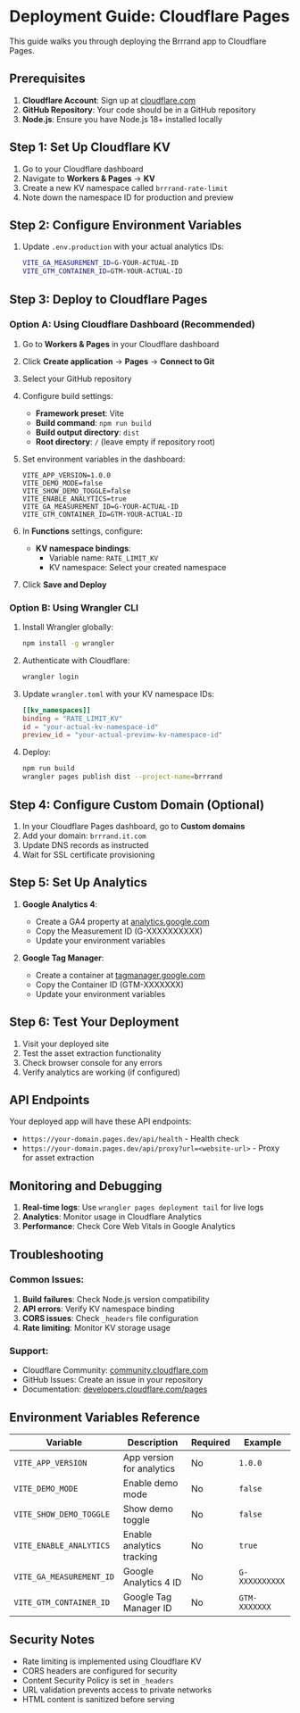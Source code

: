 # Deployment Guide: Cloudflare Pages

This guide walks you through deploying the Brrrand app to Cloudflare Pages.

## Prerequisites

1. **Cloudflare Account**: Sign up at [cloudflare.com](https://cloudflare.com)
2. **GitHub Repository**: Your code should be in a GitHub repository
3. **Node.js**: Ensure you have Node.js 18+ installed locally

## Step 1: Set Up Cloudflare KV

1. Go to your Cloudflare dashboard
2. Navigate to **Workers & Pages** → **KV**
3. Create a new KV namespace called `brrrand-rate-limit`
4. Note down the namespace ID for production and preview

## Step 2: Configure Environment Variables

1. Update `.env.production` with your actual analytics IDs:
   ```bash
   VITE_GA_MEASUREMENT_ID=G-YOUR-ACTUAL-ID
   VITE_GTM_CONTAINER_ID=GTM-YOUR-ACTUAL-ID
   ```

## Step 3: Deploy to Cloudflare Pages

### Option A: Using Cloudflare Dashboard (Recommended)

1. Go to **Workers & Pages** in your Cloudflare dashboard
2. Click **Create application** → **Pages** → **Connect to Git**
3. Select your GitHub repository
4. Configure build settings:
   - **Framework preset**: Vite
   - **Build command**: `npm run build`
   - **Build output directory**: `dist`
   - **Root directory**: `/` (leave empty if repository root)

5. Set environment variables in the dashboard:
   ```
   VITE_APP_VERSION=1.0.0
   VITE_DEMO_MODE=false
   VITE_SHOW_DEMO_TOGGLE=false
   VITE_ENABLE_ANALYTICS=true
   VITE_GA_MEASUREMENT_ID=G-YOUR-ACTUAL-ID
   VITE_GTM_CONTAINER_ID=GTM-YOUR-ACTUAL-ID
   ```

6. In **Functions** settings, configure:
   - **KV namespace bindings**: 
     - Variable name: `RATE_LIMIT_KV`
     - KV namespace: Select your created namespace

7. Click **Save and Deploy**

### Option B: Using Wrangler CLI

1. Install Wrangler globally:
   ```bash
   npm install -g wrangler
   ```

2. Authenticate with Cloudflare:
   ```bash
   wrangler login
   ```

3. Update `wrangler.toml` with your KV namespace IDs:
   ```toml
   [[kv_namespaces]]
   binding = "RATE_LIMIT_KV"
   id = "your-actual-kv-namespace-id"
   preview_id = "your-actual-preview-kv-namespace-id"
   ```

4. Deploy:
   ```bash
   npm run build
   wrangler pages publish dist --project-name=brrrand
   ```

## Step 4: Configure Custom Domain (Optional)

1. In your Cloudflare Pages dashboard, go to **Custom domains**
2. Add your domain: `brrrand.it.com`
3. Update DNS records as instructed
4. Wait for SSL certificate provisioning

## Step 5: Set Up Analytics

1. **Google Analytics 4**:
   - Create a GA4 property at [analytics.google.com](https://analytics.google.com)
   - Copy the Measurement ID (G-XXXXXXXXXX)
   - Update your environment variables

2. **Google Tag Manager**:
   - Create a container at [tagmanager.google.com](https://tagmanager.google.com)
   - Copy the Container ID (GTM-XXXXXXX)
   - Update your environment variables

## Step 6: Test Your Deployment

1. Visit your deployed site
2. Test the asset extraction functionality
3. Check browser console for any errors
4. Verify analytics are working (if configured)

## API Endpoints

Your deployed app will have these API endpoints:

- `https://your-domain.pages.dev/api/health` - Health check
- `https://your-domain.pages.dev/api/proxy?url=<website-url>` - Proxy for asset extraction

## Monitoring and Debugging

1. **Real-time logs**: Use `wrangler pages deployment tail` for live logs
2. **Analytics**: Monitor usage in Cloudflare Analytics
3. **Performance**: Check Core Web Vitals in Google Analytics

## Troubleshooting

### Common Issues:

1. **Build failures**: Check Node.js version compatibility
2. **API errors**: Verify KV namespace binding
3. **CORS issues**: Check `_headers` file configuration
4. **Rate limiting**: Monitor KV storage usage

### Support:

- Cloudflare Community: [community.cloudflare.com](https://community.cloudflare.com)
- GitHub Issues: Create an issue in your repository
- Documentation: [developers.cloudflare.com/pages](https://developers.cloudflare.com/pages)

## Environment Variables Reference

| Variable | Description | Required | Example |
|----------|-------------|----------|---------|
| `VITE_APP_VERSION` | App version for analytics | No | `1.0.0` |
| `VITE_DEMO_MODE` | Enable demo mode | No | `false` |
| `VITE_SHOW_DEMO_TOGGLE` | Show demo toggle | No | `false` |
| `VITE_ENABLE_ANALYTICS` | Enable analytics tracking | No | `true` |
| `VITE_GA_MEASUREMENT_ID` | Google Analytics 4 ID | No | `G-XXXXXXXXXX` |
| `VITE_GTM_CONTAINER_ID` | Google Tag Manager ID | No | `GTM-XXXXXXX` |

## Security Notes

- Rate limiting is implemented using Cloudflare KV
- CORS headers are configured for security
- Content Security Policy is set in `_headers`
- URL validation prevents access to private networks
- HTML content is sanitized before serving
